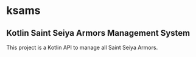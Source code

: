 # ksams
Kotlin Saint Seiya Armors Management System
-------------------------------------------
This project is a Kotlin API to manage all Saint Seiya Armors.